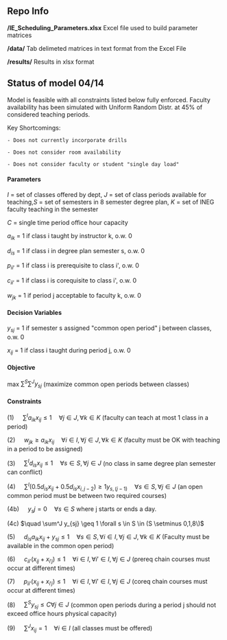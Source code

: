 ## Repo Info

**/IE_Scheduling_Parameters.xlsx** Excel file used to build parameter matrices

**/data/** Tab delimeted matrices in text format from the Excel File

**/results/** Results in xlsx format

## Status of model 04/14

Model is feasible with all constraints listed below fully enforced. Faculty availability has been simulated with Uniform Random Distr. at 45% of considered teaching periods. 

Key Shortcomings: 

    - Does not currently incorporate drills
    
    - Does not consider room availability
    
    - Does not consider faculty or student "single day load"

#### **Parameters**

$I$ = set of classes offered by dept, $J$ = set of class periods available for teaching,$S$ = set of semesters in 8 semester degree plan, $K$ = set of INEG faculty teaching in the semester

$C$ = single time period office hour capacity

$a_{ik}$ = 1 if class i taught by instructor k, o.w. 0

$d_{is}$ = 1 if class i in degree plan semester s, o.w. 0

$p_{ii'}$ = 1 if class i is prerequisite to class i', o.w. 0

$c_{ii'}$ = 1 if class i is corequisite to class i', o.w. 0

$w_{jk}$ = 1 if period j acceptable to faculty k, o.w. 0

#### **Decision Variables**

$y_{sj}$ = 1 if semester s assigned "common open period" j between classes, o.w. 0

$x_{ij}$ = 1 if class i taught during period j, o.w. 0

#### **Objective**
max $\sum^S \sum^Jy_{sj}$  (maximize common open periods between classes)

#### **Constraints**

(1) $\quad \sum^I a_{ik}x_{ij} \leq 1 \quad \forall j \in J, \forall k \in K$ (faculty can teach at most 1 class in a period)

(2) $\quad w_{jk} \geq a_{ik}x_{ij} \quad \forall i \in I,  \forall j \in J, \forall k \in K$ (faculty must be OK with teaching in a period to be assigned)

(3) $\quad \sum^I d_{is}x_{ij} \leq 1 \quad \forall s \in S, \forall j \in J$ (no class in same degree plan semester can conflict)

(4) $\quad \sum^I(0.5d_{is}x_{ij} + 0.5d_{is}x_{i,j-2}) \geq 1y_{s,(j-1)} \quad \forall s \in S, \forall j \in J$ (an open common period must be between two required courses)

(4b) $\quad y_sj = 0  \quad \forall s \in S$ where j starts or ends a day. 

(4c) $\quad \sum^J y_{sj} \geq 1 \forall s \in S \in (S \setminus 0,1,8\)$

(5) $\quad d_{is}a_{ik}x_{ij} + y_{sj} \leq 1 \quad \forall s \in S, \forall i \in I, \forall j \in J, \forall k \in K$ (Faculty must be available in the common open period)

(6) $\quad c_{ii'}(x_{ij} + x_{i'j}) \leq 1 \quad \forall i \in I, \forall i' \in I, \forall j \in J$ (prereq chain courses must occur at different times)

(7) $\quad p_{ii'}(x_{ij} + x_{i'j}) \leq 1 \quad \forall i \in I, \forall i' \in I, \forall j \in J$ (coreq chain courses must occur at different times)

(8) $\quad \sum^Sy_{sj} \leq C \forall j \in J$ (common open periods during a period j should not exceed office hours physical capacity)

(9) $\quad \sum^Jx_{ij} = 1 \quad \forall i \in I$ (all classes must be offered)
